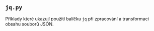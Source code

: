 ## `jq.py`

Příklady které ukazují použití balíčku `jq` při zpracování a transformaci obsahu souborů JSON.
